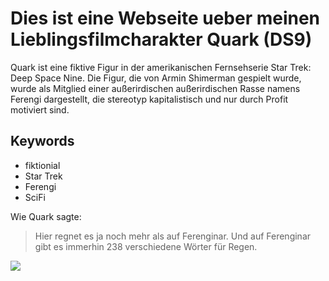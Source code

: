 # Dies ist eine Webseite ueber meinen Lieblingsfilmcharakter Quark (DS9)
Quark ist eine fiktive Figur in der amerikanischen Fernsehserie Star Trek: Deep Space Nine. Die Figur, die von Armin Shimerman gespielt wurde, wurde als Mitglied einer außerirdischen außerirdischen Rasse namens Ferengi dargestellt, die stereotyp kapitalistisch und nur durch Profit motiviert sind.
## Keywords
* fiktionial
* Star Trek
* Ferengi
* SciFi

Wie Quark sagte:
> Hier regnet es ja noch mehr als auf Ferenginar.
>  Und auf Ferenginar gibt es immerhin 238 verschiedene Wörter für Regen.

<img src="https://upload.wikimedia.org/wikipedia/en/4/42/QuarkDS9.jpg"/>
